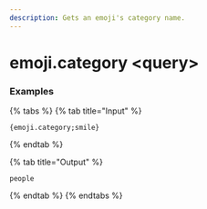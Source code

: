 ```yaml
---
description: Gets an emoji's category name.
---
```


# emoji.category <query\>

### Examples

{% tabs %}
{% tab title="Input" %}

```text
{emoji.category;smile}
```

{% endtab %}

{% tab title="Output" %}

```text
people
```

{% endtab %}
{% endtabs %}

